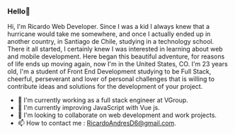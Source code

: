 ### Hello👋

Hi, I'm Ricardo Web Developer. Since I was a kid I always knew that a hurricane would take me somewhere, and once I actually ended up in another country, in Santiago de Chile, studying in a technology school. There it all started, I certainly knew I was interested in learning about web and mobile development. Here began this beautiful adventure, for reasons of life ends up moving again, now I'm in the United States, CO. I'm 23 years old, I'm a student of Front End Development studying to be Full Stack, cheerful, perseverant and lover of personal challenges that is willing to contribute ideas and solutions for the development of your project.

- 🔭 I'm currently working as a full stack engineer at VGroup.
- 🌱 I'm currently improving JavaScript with Vue js.
- 👯 I'm looking to collaborate on web development and work projects.
- 📫 How to contact me : RicardoAndresD6@gmail.com.

